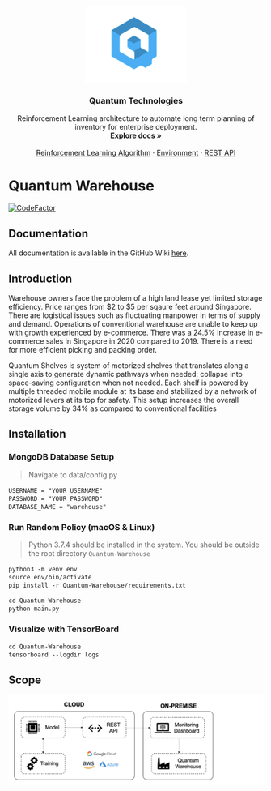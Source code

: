 <p align="center">
  <a href="https://github.com/guptajay/Quantum-Warehouse/tree/development">
    <img src="img/logo.png" alt="Bootstrap logo" width="200">
  </a>
</p>

<h3 align="center">Quantum Technologies</h3>

<p align="center">
  Reinforcement Learning architecture to automate long term planning of inventory for enterprise deployment.
  <br>
  <a href="https://github.com/guptajay/Quantum-Warehouse/wiki"><strong>Explore docs »</strong></a>
  <br>
  <br>
  <a href="https://github.com/guptajay/Quantum-Warehouse/blob/development/main.py">Reinforcement Learning Algorithm</a>
  ·
  <a href="https://github.com/guptajay/Quantum-Warehouse/tree/development/env">Environment</a>
  ·
  <a href="https://github.com/guptajay/Quantum-Warehouse/tree/development/api">REST API</a>
</p>

# Quantum Warehouse

[![CodeFactor](https://www.codefactor.io/repository/github/guptajay/quantum-warehouse/badge/development?s=bebe47a25427119086bfbd09c524b267a20d4410)](https://www.codefactor.io/repository/github/guptajay/quantum-warehouse/overview/development)

## Documentation
All documentation is available in the GitHub Wiki [here](https://github.com/guptajay/Quantum-Warehouse/wiki). 

## Introduction
Warehouse owners face the problem of a high land lease yet limited storage efficiency. Price ranges from $2 to $5 per sqaure feet around Singapore. There are logistical issues such as fluctuating manpower in terms of supply and demand. Operations of conventional warehouse are unable to keep up with growth experienced by e-commerce. There was a 24.5% increase in e-commerce sales in Singapore in 2020 compared to 2019. There is a need for more efficient picking and packing order. 

Quantum Shelves is system of motorized shelves that translates along a single axis to generate dynamic pathways when needed; collapse into space-saving configuration when not needed. Each shelf is powered by multiple threaded mobile module at its base and stabilized by a network of motorized levers at its top for safety. This setup increases the overall storage volume by 34% as compared to conventional facilities

## Installation

### MongoDB Database Setup
> Navigate to data/config.py

```
USERNAME = "YOUR_USERNAME"
PASSWORD = "YOUR_PASSWORD"
DATABASE_NAME = "warehouse"
```

### Run Random Policy (macOS & Linux)
> Python 3.7.4 should be installed in the system. 
> You should be outside the root directory `Quantum-Warehouse`

```
python3 -m venv env 
source env/bin/activate
pip install -r Quantum-Warehouse/requirements.txt
```

```
cd Quantum-Warehouse
python main.py
```

### Visualize with TensorBoard

```
cd Quantum-Warehouse
tensorboard --logdir logs
```

## Scope
![Scope](img/scope.png)

